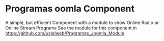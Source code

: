 # Programas oomla Component
A simple, but efficient Component with a module to show Online Radio or Online Stream Programs
See the module for this component in https://github.com/uzielweb/Programas_Joomla_Module
